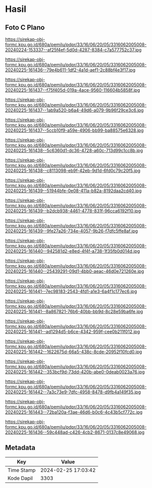 # Hasil

## Foto C Plano

https://sirekap-obj-formc.kpu.go.id/680a/pemilu/pdpr/33/16/06/20/05/3316062005008-20240224-153337--af25f4ef-5d0d-4287-8384-c7a577752c37.jpg

https://sirekap-obj-formc.kpu.go.id/680a/pemilu/pdpr/33/16/06/20/05/3316062005008-20240225-161436--79e4b611-1df2-4a1d-aef1-2c88bf4e3f17.jpg

https://sirekap-obj-formc.kpu.go.id/680a/pemilu/pdpr/33/16/06/20/05/3316062005008-20240225-161437--f75f405d-019a-4ace-9560-116604b5858f.jpg

https://sirekap-obj-formc.kpu.go.id/680a/pemilu/pdpr/33/16/06/20/05/3316062005008-20240225-161437--1ab9a520-b6a4-49d6-a079-9b96f29ce3c6.jpg

https://sirekap-obj-formc.kpu.go.id/680a/pemilu/pdpr/33/16/06/20/05/3316062005008-20240225-161437--5ccb10f9-a59e-4906-bb99-ba88575e6328.jpg

https://sirekap-obj-formc.kpu.go.id/680a/pemilu/pdpr/33/16/06/20/05/3316062005008-20240225-161438--5c6360d1-dc36-4728-a60c-713d99c1cc8b.jpg

https://sirekap-obj-formc.kpu.go.id/680a/pemilu/pdpr/33/16/06/20/05/3316062005008-20240225-161438--c8113098-eb9f-42eb-9d1d-6fd0c79c20f5.jpg

https://sirekap-obj-formc.kpu.go.id/680a/pemilu/pdpr/33/16/06/20/05/3316062005008-20240225-161439--51944bfe-0e08-411a-b82a-8192daa2cd40.jpg

https://sirekap-obj-formc.kpu.go.id/680a/pemilu/pdpr/33/16/06/20/05/3316062005008-20240225-161439--b2dcb938-4461-4778-831f-96cca6192f10.jpg

https://sirekap-obj-formc.kpu.go.id/680a/pemilu/pdpr/33/16/06/20/05/3316062005008-20240225-161439--9fe27a26-734e-4057-9b26-f7dfc5ffe8af.jpg

https://sirekap-obj-formc.kpu.go.id/680a/pemilu/pdpr/33/16/06/20/05/3316062005008-20240225-161440--942581d2-e8ed-4f4f-a738-1f35fb0d014d.jpg

https://sirekap-obj-formc.kpu.go.id/680a/pemilu/pdpr/33/16/06/20/05/3316062005008-20240225-161440--25439291-09d1-4bb0-aeac-46d0e721260e.jpg

https://sirekap-obj-formc.kpu.go.id/680a/pemilu/pdpr/33/16/06/20/05/3316062005008-20240225-161441--7ec98183-2543-4fd1-a1e3-6a4f1c177ec6.jpg

https://sirekap-obj-formc.kpu.go.id/680a/pemilu/pdpr/33/16/06/20/05/3316062005008-20240225-161441--8a867821-76b6-40bb-bb9d-8c28e59ba6fe.jpg

https://sirekap-obj-formc.kpu.go.id/680a/pemilu/pdpr/33/16/06/20/05/3316062005008-20240225-161441--ad1294d5-b6ce-4342-959f-cee0b211f012.jpg

https://sirekap-obj-formc.kpu.go.id/680a/pemilu/pdpr/33/16/06/20/05/3316062005008-20240225-161442--1622675d-66a5-438c-8cde-20952f10fcd0.jpg

https://sirekap-obj-formc.kpu.go.id/680a/pemilu/pdpr/33/16/06/20/05/3316062005008-20240225-161442--353bcf9d-73dd-420b-abe0-0deab0023a76.jpg

https://sirekap-obj-formc.kpu.go.id/680a/pemilu/pdpr/33/16/06/20/05/3316062005008-20240225-161442--7a3c73e9-7dfc-4958-8478-d9fb4a149f35.jpg

https://sirekap-obj-formc.kpu.go.id/680a/pemilu/pdpr/33/16/06/20/05/3316062005008-20240225-161443--72ba120a-f3ae-46d6-b0c6-4c43b5cf772c.jpg

https://sirekap-obj-formc.kpu.go.id/680a/pemilu/pdpr/33/16/06/20/05/3316062005008-20240225-161436--59c448ad-c426-4cb2-8671-0137c8e49068.jpg


## Metadata

| Key        | Value               |
| ---------- | ------------------- |
| Time Stamp | 2024-02-25 17:03:42 |
| Kode Dapil | 3303                |



